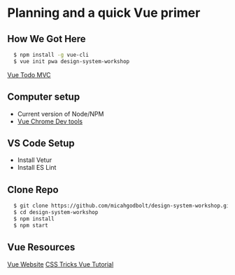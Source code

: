 # Planning and a quick Vue primer

## How We Got Here

```bash
  $ npm install -g vue-cli
  $ vue init pwa design-system-workshop
```

[Vue Todo MVC](https://vuejs.org/v2/examples/todomvc.html)

## Computer setup

- Current version of Node/NPM
- [Vue Chrome Dev tools](https://chrome.google.com/webstore/detail/vuejs-devtools/nhdogjmejiglipccpnnnanhbledajbpd?hl=en)

## VS Code Setup

- Install Vetur
- Install ES Lint

## Clone Repo

```bash
  $ git clone https://github.com/micahgodbolt/design-system-workshop.git
  $ cd design-system-workshop
  $ npm install
  $ npm start
```

## Vue Resources

[Vue Website](https://vuejs.org/)
[CSS Tricks Vue Tutorial](https://css-tricks.com/guides/vue/)


